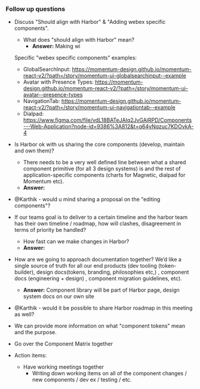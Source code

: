 ### Follow up questions

- Discuss "Should align with Harbor" & "Adding webex specific components".
  - What does "should align with Harbor" mean?
    - **Answer:** Making wi
  
  Specific "webex specific components" examples:
  - GlobalSearchInput: <https://momentum-design.github.io/momentum-react-v2/?path=/story/momentum-ui-globalsearchinput--example>
  - Avatar with Presence Types: <https://momentum-design.github.io/momentum-react-v2/?path=/story/momentum-ui-avatar--presence-types>
  - NavigationTab: <https://momentum-design.github.io/momentum-react-v2/?path=/story/momentum-ui-navigationtab--example>
  - Dialpad: <https://www.figma.com/file/vdL18BATeJAIq2JvGAjRPD/Components---Web-Application?node-id=9386%3A812&t=q64yNqzuc7KDOvkA-4>

- Is Harbor ok with us sharing the core components (develop, maintain and own them)?
  - There needs to be a very well defined line between what a shared component primitive (for all 3 design systems) is and the rest of application-specific components (charts for Magnetic, dialpad for Momentum etc).
  - **Answer:**

- @Karthik - would u mind sharing a proposal on the "editing components"?

- If our teams goal is to deliver to a certain timeline and the harbor team has their own timeline / roadmap, how will clashes, disagreement in terms of priority be handled?
  - How fast can we make changes in Harbor?
  - **Answer:**

- How are we going to approach documentation together? We’d like a single source of truth for all our end products (dev tooling (token-builder), design docs(tokens, branding, philosophies etc,) , component docs (engineering + design) , component migration guidelines, etc).
  - **Answer:** Component library will be part of Harbor page, design system docs on our own site

- @Karthik - would it be possible to share Harbor roadmap in this meeting as well?

- We can provide more information on what "component tokens" mean and the purpose.

- Go over the Component Matrix together




- Action items:
  - Have working meetings together
    - Writing down working items on all of the component changes / new components / dev ex / testing / etc.